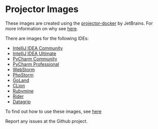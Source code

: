 # Projector Images

These images are created using the [projector-docker](https://github.com/JetBrains/projector-docker) by JetBrains. For more information on why see [here](https://www.kaidos.me/2021/04/13/jetbrains-projector-images/).

There are images for the following IDEs:

* [IntelliJ IDEA Community](https://hub.docker.com/repository/docker/projectorimages/projector-idea-c)
* [IntelliJ IDEA Ultimate](https://hub.docker.com/repository/docker/projectorimages/projector-idea-c)
* [PyCharm Community](https://hub.docker.com/repository/docker/projectorimages/projector-pycharm-c)
* [PyCharm Professional](https://hub.docker.com/repository/docker/projectorimages/projector-pycharm-p)
* [WebStorm](https://hub.docker.com/repository/docker/projectorimages/projector-webstorm)
* [PhpStorm](https://hub.docker.com/repository/docker/projectorimages/projector-phpstorm)
* [GoLand](https://hub.docker.com/repository/docker/projectorimages/projector-goland)
* [CLion](https://hub.docker.com/repository/docker/projectorimages/projector-clion)
* [Rubymine](https://hub.docker.com/repository/docker/projectorimages/projector-rubymine)
* [Rider](https://hub.docker.com/repository/docker/projectorimages/projector-rider)
* [Datagrip](https://hub.docker.com/repository/docker/projectorimages/projector-datagrip)

To find out how to use these images, see [here](https://www.kaidos.me/2021/04/13/how-to-run-jetbrains-ides-with-projector-and-docker/)

Report any issues at the Github project.
